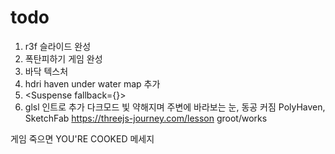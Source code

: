 # todo

1. r3f 슬라이드 완성
2. 폭탄피하기 게임 완성
3. 바닥 텍스처
4. hdri haven under water map 추가
5. <Suspense fallback={<Loader />}>
6. glsl 인트로 추가 다크모드 빛 약해지며 주변에 바라보는 눈, 동공 커짐
   PolyHaven, SketchFab
   https://threejs-journey.com/lesson
   groot/works

게임 죽으면 YOU'RE COOKED 메세지
